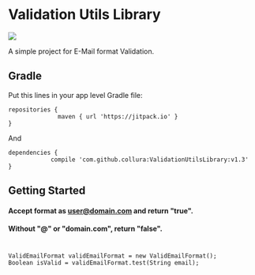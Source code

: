 
# Validation Utils Library

[![](https://jitpack.io/v/collura/ValidEmailFormat.svg)](https://jitpack.io/#collura/ValidEmailFormat) 

A simple project for E-Mail format Validation.

## Gradle

Put this lines in your app level Gradle file:

```
repositories {   
              maven { url 'https://jitpack.io' }
}
```

And

```
dependencies {
	        compile 'com.github.collura:ValidationUtilsLibrary:v1.3'
}
```

## Getting Started

#### Accept format as user@domain.com and return "true".
#### Without "@" or "domain.com", return "false".
#
```
ValidEmailFormat validEmailFormat = new ValidEmailFormat();
Boolean isValid = validEmailFormat.test(String email);
	
```



